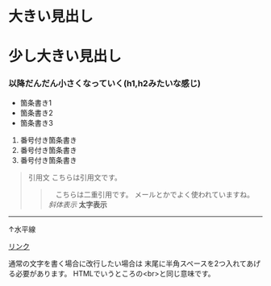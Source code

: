 # 大きい見出し
# 少し大きい見出し
### 以降だんだん小さくなっていく(h1,h2みたいな感じ)

- 箇条書き1
- 箇条書き2
- 箇条書き3

1. 番号付き箇条書き
1. 番号付き箇条書き
1. 番号付き箇条書き

> 引用文
> こちらは引用文です。
>>　こちらは二重引用です。
>> メールとかでよく使われていますね。
*斜体表示*
**太字表示**


---
↑水平線

[リンク](https://www.morijyobi.ac.jp)


通常の文字を書く場合に改行したい場合は
末尾に半角スペースを2つ入れてあげる必要があります。
HTMLでいうところの\<br>と同じ意味です。
